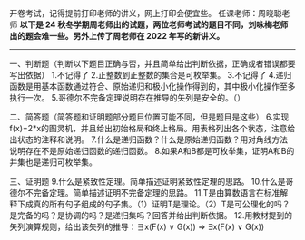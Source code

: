 开卷考试，记得提前打印老师的讲义，网上打印会便宜些。
任课老师：周晓聪老师
**以下是 24 秋冬学期周老师出的试题，两位老师考试的题目不同，刘咏梅老师出的题会难一些。另外上传了周老师在 2022 年写的新讲义。**

----------

一、判断题（判断以下题目正确与否，并且简单给出判断依据，正确或者错误都要写出依据）
1.不记得了
2.正整数到正整数的集合是可枚举集。
3.不记得了
4.递归函数是用基本函数通过符合、原始递归和极小化操作得到的，其中极小化操作至多执行一次。
5.哥德尔不完备定理说明存在推导的矢列是安全的。（）

二、简答题（简答题和证明题部分题目位置可能不同，但是题目是这些）
6.实现f(x)=2*x的图灵机，并且给出初始格局和终止格局。用表格列出各个状态，注意给出状态的注释和说明。
7.什么是递归函数？什么是原始递归函数？用对角线方法说明存在不是原始递归函数的递归函数。
8.如果A和B都是可枚举集，证明A和B的并集也是递归可枚举集。

三、证明题
9.什么是紧致性定理。简单描述证明紧致性定理的思路。
10.什么是哥德尔不完备定理。简单描述证明不完备定理的思路。
11.T是由算数语言在标准解释下成真的所有句子组成的句子集。（1）证明T是理论。（2）T是可公理化的吗？是完备的吗？是协调的吗？是递归集吗？回答并给出判断依据。
12.用教材提到的矢列演算规则，给出该矢列的推导：∃x(F(x) ∨ G(x)) ⇒ ∃x(F(x) ∨ G(x))